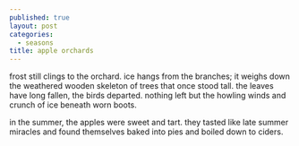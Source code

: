 ```yaml
---
published: true
layout: post
categories:
  - seasons
title: apple orchards
---
```

frost still clings to the orchard. ice hangs from the branches; it weighs down the weathered wooden skeleton of trees that once stood tall. the leaves have long fallen, the birds departed. nothing left but the howling winds and crunch of ice beneath worn boots. 

in the summer, the apples were sweet and tart. they tasted like late summer miracles and found themselves baked into pies and boiled down to ciders. 

